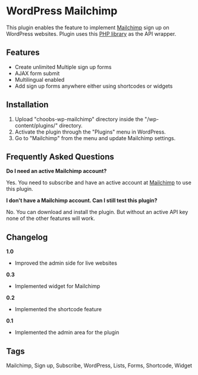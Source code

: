 # WordPress Mailchimp
This plugin enables the feature to implement [Mailchimp](https://www.mailchimp.com) sign up on WordPress websites. Plugin uses this [PHP library](https://bitbucket.org/mailchimp/mailchimp-api-php/overview) as the API wrapper.

## Features
* Create unlimited Multiple sign up forms
* AJAX form submit
* Multilingual enabled
* Add sign up forms anywhere either using shortcodes or widgets

## Installation
1. Upload "choobs-wp-mailchimp" directory inside the "/wp-content/plugins/" directory.
2. Activate the plugin through the "Plugins" menu in WordPress.
3. Go to "Mailchimp" from the menu and update Mailchimp settings.

## Frequently Asked Questions
**Do I need an active Mailchimp account?**

Yes. You need to subscribe and have an active account at [Mailchimp](https://www.mailchimp.com) to use this plugin.

**I don't have a Mailchimp account. Can I still test this plugin?**

No. You can download and install the plugin. But without an active API key none of the other features will work.

## Changelog
**1.0**

* Improved the admin side for live websites

**0.3**

* Implemented widget for Mailchimp

**0.2**

* Implemented the shortcode feature

**0.1**

* Implemented the admin area for the plugin

## Tags
Mailchimp, Sign up, Subscribe, WordPress, Lists, Forms, Shortcode, Widget